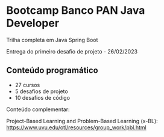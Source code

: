 # Bootcamp Banco PAN Java Developer
Trilha completa em Java Spring Boot



Entrega do primeiro desafio de projeto - 26/02/2023

## Conteúdo programático
- 27 cursos
- 5 desafios de projeto
- 10 desafios de código



Conteúdo complementar:

Project-Based Learning
and Problem-Based Learning (x-BL): https://www.uvu.edu/otl/resources/group_work/pbl.html
